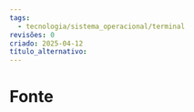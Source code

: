 ```yaml
---
tags:
  - tecnologia/sistema_operacional/terminal
revisões: 0
criado: 2025-04-12
título_alternativo:
---
```


# Fonte
